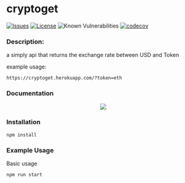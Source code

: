 cryptoget
=========

[![Issues](https://img.shields.io/github/issues/Crucible-Standard/cryptoget.svg)](https://github.com/Crucible-Standard/cryptoget/issues)
[![License](https://img.shields.io/badge/license-GPL-blue.svg)](https://github.com/Crucible-Standard/cryptoget/blob/main/LICENSE)
![Known Vulnerabilities](https://snyk.io/test/github/Crucible-Standard/cryptoget/badge.svg)
[![codecov](https://codecov.io/gh/Crucible-Standard/cryptoget/branch/main/graph/badge.svg)](https://codecov.io/gh/Crucible-Standard/cryptoget)


### Description:

a simply api that returns the exchange rate between USD and Token

example usage:

```
https://cryptoget.herokuapp.com/?token=eth
```



### Documentation

<div align="center">
  <p>
    <a href="https://rapidapi.com/crucible-standard-crucible-standard-default/api/cryptoget/">
      <img src="https://rapidapi.com/uploads/blue_logo_f50bced105.svg" "/>
    </a>
  </p>
</div>

### Installation

```
npm install
```
### Example Usage

Basic usage
```
npm run start
```
